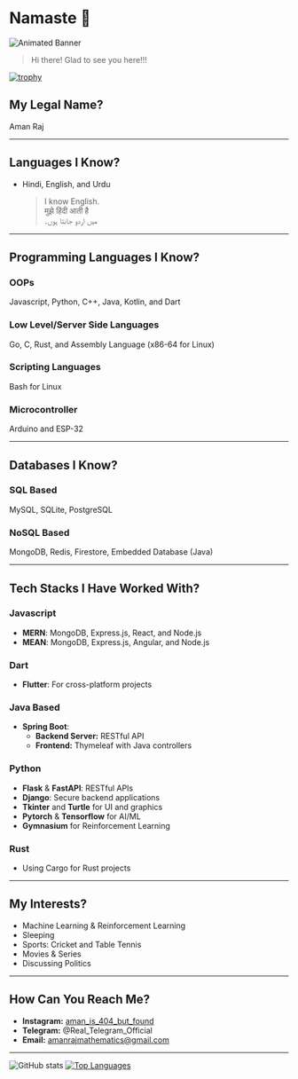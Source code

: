 # Namaste 🙏

![Animated Banner](https://media.giphy.com/media/l0MYt5jPR6QX5pnqM/giphy.gif)

> Hi there! 
> Glad to see you here!!!

[![trophy](https://github-profile-trophy.vercel.app/?username=amanfoundongithub)](https://github.com/amanfoundongithub)

## My Legal Name? 
Aman Raj

---

## Languages I Know?
- Hindi, English, and Urdu  
  > I know English.  
  > मुझे हिंदी आती है  
  > میں اردو جانتا ہوں۔

---

## Programming Languages I Know?

### OOPs
Javascript, Python, C++, Java, Kotlin, and Dart

### Low Level/Server Side Languages
Go, C, Rust, and Assembly Language (x86-64 for Linux)

### Scripting Languages
Bash for Linux

### Microcontroller
Arduino and ESP-32

---

## Databases I Know? 
### SQL Based
MySQL, SQLite, PostgreSQL

### NoSQL Based
MongoDB, Redis, Firestore, Embedded Database (Java)

---

## Tech Stacks I Have Worked With?

### Javascript
- **MERN**: MongoDB, Express.js, React, and Node.js  
- **MEAN**: MongoDB, Express.js, Angular, and Node.js

### Dart
- **Flutter**: For cross-platform projects

### Java Based
- **Spring Boot**: 
  - **Backend Server:** RESTful API  
  - **Frontend:** Thymeleaf with Java controllers

### Python
- **Flask** & **FastAPI**: RESTful APIs  
- **Django**: Secure backend applications  
- **Tkinter** and **Turtle** for UI and graphics  
- **Pytorch** & **Tensorflow** for AI/ML  
- **Gymnasium** for Reinforcement Learning

### Rust
- Using Cargo for Rust projects

---

## My Interests? 
- Machine Learning & Reinforcement Learning
- Sleeping
- Sports: Cricket and Table Tennis
- Movies & Series
- Discussing Politics

---

## How Can You Reach Me?
* **Instagram:** [aman_is_404_but_found](https://www.instagram.com/aman_is_404_but_found/)
* **Telegram:** @Real_Telegram_Official 
* **Email:** amanrajmathematics@gmail.com

---

![GitHub stats](https://github-readme-stats.vercel.app/api?username=amanfoundongithub&show_icons=true&theme=tokyonight) 
[![Top Languages](https://github-readme-stats.vercel.app/api/top-langs?username=amanfoundongithub&theme=algolia&show_icons=true&layout=compact)](https://github.com/amanfoundongithub)
